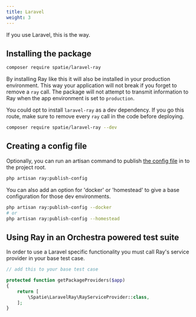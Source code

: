 ```yaml
---
title: Laravel
weight: 3
---
```


If you use Laravel, this is the way.

## Installing the package

```bash
composer require spatie/laravel-ray
```

By installing Ray like this it will also be installed in your production environment. This way your application will not break if you forget to remove a `ray` call.  The package will not attempt to transmit information to Ray when the app environment is set to `production`.

You could opt to install `laravel-ray` as a dev dependency. If you go this route, make sure to remove every `ray` call in the code before deploying.

```bash
composer require spatie/laravel-ray --dev
```

## Creating a config file

Optionally, you can run an artisan command to publish [the config file](/docs/ray/v1/configuration/laravel) in to the project root.

```bash
php artisan ray:publish-config
```

You can also add an option for 'docker' or 'homestead' to give a base configuration for those dev environments.

```bash
php artisan ray:publish-config --docker
# or
php artisan ray:publish-config --homestead
```

## Using Ray in an Orchestra powered test suite

In order to use a Laravel specific functionality you must call Ray's service provider in your base test case.

```php
// add this to your base test case

protected function getPackageProviders($app)
{
    return [
        \Spatie\LaravelRay\RayServiceProvider::class,
    ];
}
```
